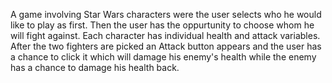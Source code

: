 A game involving Star Wars characters were the user selects who he would like to play as first. Then the user has the oppurtunity to choose whom he will fight against. Each character has individual health and attack variables. After the two fighters are picked an Attack button appears and the user has a chance to click it which will damage his enemy's health while the enemy has a chance to damage his health back.
